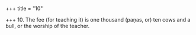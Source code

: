 +++
title = "10"

+++
10. The fee (for teaching it) is one thousand (paṇas, or) ten cows and a bull, or the worship of the teacher.
